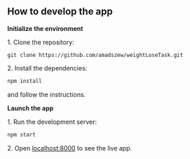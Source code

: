 ## How to develop the app

**Initialize the environment**

1\. Clone the repository:

```
git clone https://github.com/amadszew/weightLoseTask.git
```

2\. Install the dependencies:

```bash
npm install
```
and follow the instructions.

**Launch the app**

1\. Run the development server:

```bash
npm start
```

2\. Open [localhost:8000](http://localhost:8000) to see the live app.

